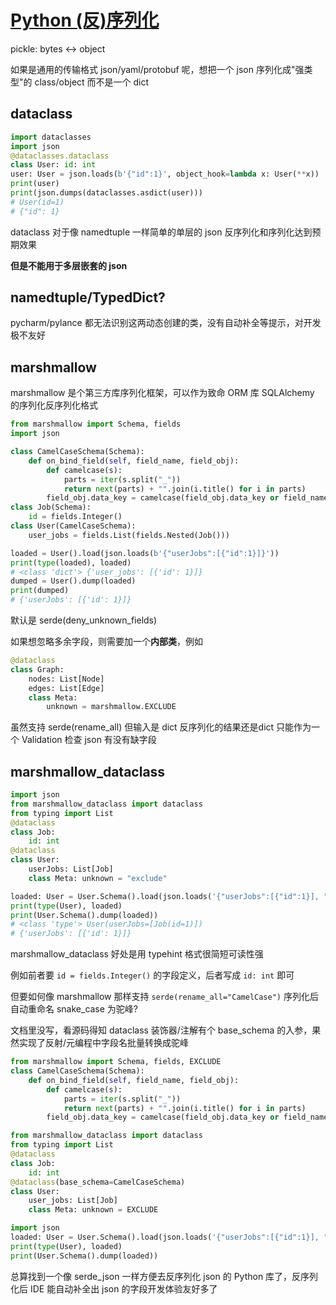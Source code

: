 # [Python (反)序列化](/2023/02/python_serialize_deserialize.md)

pickle: bytes <-> object

如果是通用的传输格式 json/yaml/protobuf 呢，想把一个 json 序列化成"强类型"的 class/object 而不是一个 dict

## dataclass

```python
import dataclasses
import json
@dataclasses.dataclass
class User: id: int
user: User = json.loads(b'{"id":1}', object_hook=lambda x: User(**x))
print(user)
print(json.dumps(dataclasses.asdict(user)))
# User(id=1)
# {"id": 1}
```

dataclass 对于像 namedtuple 一样简单的单层的 json 反序列化和序列化达到预期效果

**但是不能用于多层嵌套的 json**

## namedtuple/TypedDict?

pycharm/pylance 都无法识别这两动态创建的类，没有自动补全等提示，对开发极不友好

## marshmallow

marshmallow 是个第三方库序列化框架，可以作为致命 ORM 库 SQLAlchemy 的序列化反序列化格式

```python
from marshmallow import Schema, fields
import json

class CamelCaseSchema(Schema):
    def on_bind_field(self, field_name, field_obj):
        def camelcase(s):
            parts = iter(s.split("_"))
            return next(parts) + "".join(i.title() for i in parts)
        field_obj.data_key = camelcase(field_obj.data_key or field_name)
class Job(Schema):
    id = fields.Integer()
class User(CamelCaseSchema):
    user_jobs = fields.List(fields.Nested(Job()))

loaded = User().load(json.loads(b'{"userJobs":[{"id":1}]}'))
print(type(loaded), loaded)
# <class 'dict'> {'user_jobs': [{'id': 1}]}
dumped = User().dump(loaded)
print(dumped)
# {'userJobs': [{'id': 1}]}
```

默认是 serde(deny_unknown_fields)

如果想忽略多余字段，则需要加一个**内部类**，例如

```python
@dataclass
class Graph:
    nodes: List[Node]
    edges: List[Edge]
    class Meta:
        unknown = marshmallow.EXCLUDE
```

虽然支持 serde(rename_all) 但输入是 dict 反序列化的结果还是dict 只能作为一个 Validation 检查 json 有没有缺字段

## marshmallow_dataclass

```python
import json
from marshmallow_dataclass import dataclass
from typing import List
@dataclass
class Job:
    id: int
@dataclass
class User:
    userJobs: List[Job]
    class Meta: unknown = "exclude"

loaded: User = User.Schema().load(json.loads('{"userJobs":[{"id":1}], "unknownField":1}'))
print(type(User), loaded)
print(User.Schema().dump(loaded))
# <class 'type'> User(userJobs=[Job(id=1)])
# {'userJobs': [{'id': 1}]}
```

marshmallow_dataclass 好处是用 typehint 格式很简短可读性强

例如前者要 `id = fields.Integer()` 的字段定义，后者写成 `id: int` 即可

但要如何像 marshmallow 那样支持 `serde(rename_all="CamelCase")` 序列化后自动重命名 snake_case 为驼峰?

文档里没写，看源码得知 dataclass 装饰器/注解有个 base_schema 的入参，果然实现了反射/元编程中字段名批量转换成驼峰

```python
from marshmallow import Schema, fields, EXCLUDE
class CamelCaseSchema(Schema):
    def on_bind_field(self, field_name, field_obj):
        def camelcase(s):
            parts = iter(s.split("_"))
            return next(parts) + "".join(i.title() for i in parts)
        field_obj.data_key = camelcase(field_obj.data_key or field_name)

from marshmallow_dataclass import dataclass
from typing import List
@dataclass
class Job:
    id: int
@dataclass(base_schema=CamelCaseSchema)
class User:
    user_jobs: List[Job]
    class Meta: unknown = EXCLUDE

import json
loaded: User = User.Schema().load(json.loads('{"userJobs":[{"id":1}], "unknownField":1}'))
print(type(User), loaded)
print(User.Schema().dump(loaded))
```

总算找到一个像 serde_json 一样方便去反序列化 json 的 Python 库了，反序列化后 IDE 能自动补全出 json 的字段开发体验友好多了
